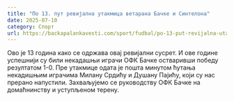 ```yaml
---
title: "По 13. пут ревијална утакмица ветарана Бачке и Синтелона"
date: 2025-07-10
category: Спорт
url: https://backapalankavesti.com/sport/fudbal/po-13-put-revijalna-utakmica-vetarana-backe-i-sintelona/
---
```


Ово је 13 година како се одржава овај ревијални сусрет. И ове године успешнији су били некадашњи играчи ОФК Бачке остваривши победу резултатом 1-0. Пре утакмице одата је пошта минутом ћутања некадишњим играчима Милану Срдићу и Душану Пајићу, који су нас прерано напустили. Захваљујемо се руководству ОФК Бачке на домаћнинству и уступљеном терену.
